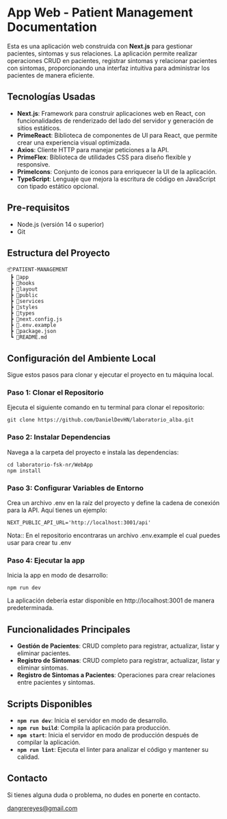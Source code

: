 # App Web - Patient Management Documentation

Esta es una aplicación web construida con **Next.js** para gestionar pacientes, sintomas y sus relaciones. La aplicación permite realizar operaciones CRUD en pacientes, registrar sintomas y relacionar pacientes con sintomas, proporcionando una interfaz intuitiva para administrar los pacientes de manera eficiente.

## Tecnologías Usadas

- **Next.js**: Framework para construir aplicaciones web en React, con funcionalidades de renderizado del lado del servidor y generación de sitios estáticos.
- **PrimeReact**: Biblioteca de componentes de UI para React, que permite crear una experiencia visual optimizada.
- **Axios**: Cliente HTTP para manejar peticiones a la API.
- **PrimeFlex**: Biblioteca de utilidades CSS para diseño flexible y responsive.
- **PrimeIcons**: Conjunto de iconos para enriquecer la UI de la aplicación.
- **TypeScript**: Lenguaje que mejora la escritura de código en JavaScript con tipado estático opcional.

## Pre-requisitos

- Node.js (versión 14 o superior)
- Git

## Estructura del Proyecto
```
📦PATIENT-MANAGEMENT
 ┣ 📂app
 ┣ 📂hooks
 ┣ 📂layout
 ┣ 📂public
 ┣ 📂services
 ┣ 📂styles
 ┣ 📂types
 ┣ 📜next.config.js
 ┣ 📜.env.example
 ┣ 📜package.json
 ┗ 📜README.md
 ```

## Configuración del Ambiente Local

Sigue estos pasos para clonar y ejecutar el proyecto en tu máquina local.

### Paso 1: Clonar el Repositorio

Ejecuta el siguiente comando en tu terminal para clonar el repositorio:

```
git clone https://github.com/DanielDevHN/laboratorio_alba.git
```

### Paso 2: Instalar Dependencias

Navega a la carpeta del proyecto e instala las dependencias:

```
cd laboratorio-fsk-nr/WebApp
npm install
```

### Paso 3: Configurar Variables de Entorno

Crea un archivo .env en la raíz del proyecto y define la cadena de conexión para la API. Aquí tienes un ejemplo:

```
NEXT_PUBLIC_API_URL='http://localhost:3001/api'
```
Nota:: En el repositorio encontraras un archivo .env.example el cual puedes usar para crear tu .env

### Paso 4: Ejecutar la app

Inicia la app en modo de desarrollo:

```
npm run dev
```

La aplicación debería estar disponible en http://localhost:3001 de manera predeterminada.

## Funcionalidades Principales

- **Gestión de Pacientes**: CRUD completo para registrar, actualizar, listar y eliminar pacientes.
- **Registro de Sintomas**: CRUD completo para registrar, actualizar, listar y eliminar sintomas.
- **Registro de Sintomas a Pacientes**: Operaciones para crear relaciones entre pacientes y sintomas.

## Scripts Disponibles

- **```npm run dev```**: Inicia el servidor en modo de desarrollo.
- **```npm run build```**: Compila la aplicación para producción.
- **```npm start```**: Inicia el servidor en modo de producción después de compilar la aplicación.
- **```npm run lint```**: Ejecuta el linter para analizar el código y mantener su calidad.


## Contacto

Si tienes alguna duda o problema, no dudes en ponerte en contacto.

[dangrereyes@gmail.com](mailto:dangrereyes@gmail.com)
